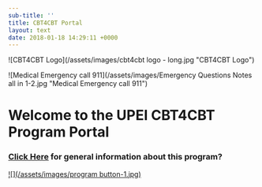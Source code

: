 ```yaml
---
sub-title: ''
title: CBT4CBT Portal
layout: text
date: 2018-01-18 14:29:11 +0000
---
```

![CBT4CBT Logo](/assets/images/cbt4cbt logo - long.jpg "CBT4CBT Logo")

![Medical Emergency call 911](/assets/images/Emergency Questions Notes all in 1-2.jpg "Medical Emergency call 911")

# Welcome to the UPEI CBT4CBT Program Portal

### [Click Here](http://chcresearch.ca/admin/#/pages/cbt4cbt-prescription-md/ "CBT4CBT General Info Page") for general information about this program?

[![](/assets/images/program button-1.jpg)](https://tablet.cbt4cbt.com "CBT4CBT Login Page")